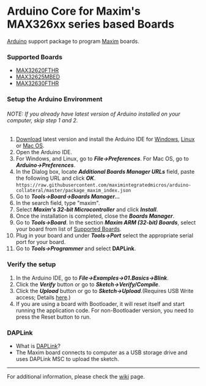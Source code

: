 # Arduino Core for Maxim's MAX326xx series based Boards

[Arduino](https://www.arduino.cc/) support package to program [Maxim](https://www.maximintegrated.com/) boards.

### Supported Boards
- [MAX32620FTHR](https://www.maximintegrated.com/en/products/microcontrollers/MAX32620FTHR.html)
- [MAX32625MBED](https://www.maximintegrated.com/en/products/microcontrollers/MAX32625MBED.html)
- [MAX32630FTHR](https://www.maximintegrated.com/en/products/microcontrollers/MAX32630FTHR.html)

### Setup the Arduino Environment
###### NOTE: If you already have latest version of Arduino installed on your computer, skip step 1 and 2.
1. [Download](https://www.arduino.cc/en/Main/Software) latest version and install the Arduino IDE for [Windows](https://www.arduino.cc/en/Guide/Windows), [Linux](https://www.arduino.cc/en/Guide/Linux) or [Mac OS](https://www.arduino.cc/en/Guide/MacOSX). 
2. Open the Arduino IDE.
3. For Windows, and Linux, go to **_File->Preferences_**. For Mac OS, go to **_Arduino->Preferences_**.
4. In the Dialog box, locate **_Additional Boards Manager URLs_** field, paste the following URL and click **_OK_**.<br/>`https://raw.githubusercontent.com/maximintegratedmicros/arduino-collateral/master/package_maxim_index.json`
5. Go to **_Tools->Board->Boards Manager..._**
6. In the search field, type "maxim".
7. Select **_Maxim's 32-bit Microcontroller_** and click **_Install_**.
8. Once the installation is completed, close the **_Boards Manager_**.
9. Go to **_Tools->Board_**. In the section **_Maxim ARM (32-bit) Boards_**, select your board from list of [Supported Boards](README.md#supported-boards).
10. Plug in your board and under **_Tools->Port_** select the appropriate serial port for your board.
11. Go to **_Tools->Programmer_** and select **DAPLink**.

### Verify the setup
1. In the Arduino IDE, go to **_File->Examples->01.Basics->Blink_**.
2. Click the **_Verify_** button or go to **_Sketch->Verify/Compile_**.
3. Click the **_Upload_** button or go to **_Sketch->Upload_**.(Requires USB Write access; Details [here](README.md#daplink-programmer).)
4. If you are using a board with Bootloader, it will reset itself and start running the application code. For non-Bootloader version, you need to press the Reset button to run.

### DAPLink
* What is [DAPLink](https://github.com/mbedmicro/DAPLink/blob/master/README.md#daplink)?
* The Maxim board connects to computer as a USB storage drive and uses DAPLink MSC to upload the sketch.
___
For additional information, please check the [wiki](https://github.com/maximintegratedmicros/arduino-max326xx/wiki) page.
